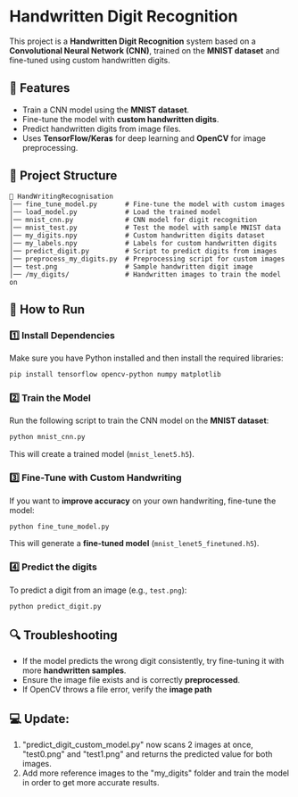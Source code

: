 # Handwritten Digit Recognition

This project is a **Handwritten Digit Recognition** system based on a **Convolutional Neural Network (CNN)**, trained on the **MNIST dataset** and fine-tuned using custom handwritten digits.

## 📌 Features
- Train a CNN model using the **MNIST dataset**.
- Fine-tune the model with **custom handwritten digits**.
- Predict handwritten digits from image files.
- Uses **TensorFlow/Keras** for deep learning and **OpenCV** for image preprocessing.

## 📁 Project Structure
```
📂 HandWritingRecognisation
│── fine_tune_model.py       # Fine-tune the model with custom images
│── load_model.py            # Load the trained model
│── mnist_cnn.py             # CNN model for digit recognition
│── mnist_test.py            # Test the model with sample MNIST data
│── my_digits.npy            # Custom handwritten digits dataset
│── my_labels.npy            # Labels for custom handwritten digits
│── predict_digit.py         # Script to predict digits from images
│── preprocess_my_digits.py  # Preprocessing script for custom images
│── test.png                 # Sample handwritten digit image
│── /my_digits/              # Handwritten images to train the model on
```

## 🚀 How to Run

### 1️⃣ Install Dependencies
Make sure you have Python installed and then install the required libraries:
```bash
pip install tensorflow opencv-python numpy matplotlib
```

### 2️⃣ Train the Model
Run the following script to train the CNN model on the **MNIST dataset**:
```bash
python mnist_cnn.py
```
This will create a trained model (`mnist_lenet5.h5`).

### 3️⃣ Fine-Tune with Custom Handwriting
If you want to **improve accuracy** on your own handwriting, fine-tune the model:
```bash
python fine_tune_model.py
```
This will generate a **fine-tuned model** (`mnist_lenet5_finetuned.h5`).

### 4️⃣ Predict the digits
To predict a digit from an image (e.g., `test.png`):
```bash
python predict_digit.py
```

## 🔍 Troubleshooting
- If the model predicts the wrong digit consistently, try fine-tuning it with more **handwritten samples**.
- Ensure the image file exists and is correctly **preprocessed**.
- If OpenCV throws a file error, verify the **image path**

## 💻 Update:
1. "predict_digit_custom_model.py" now scans 2 images at once, "test0.png" and "test1.png" and returns the predicted value for both images.
2. Add more reference images to the "my_digits" folder and train the model in order to get more accurate results.
